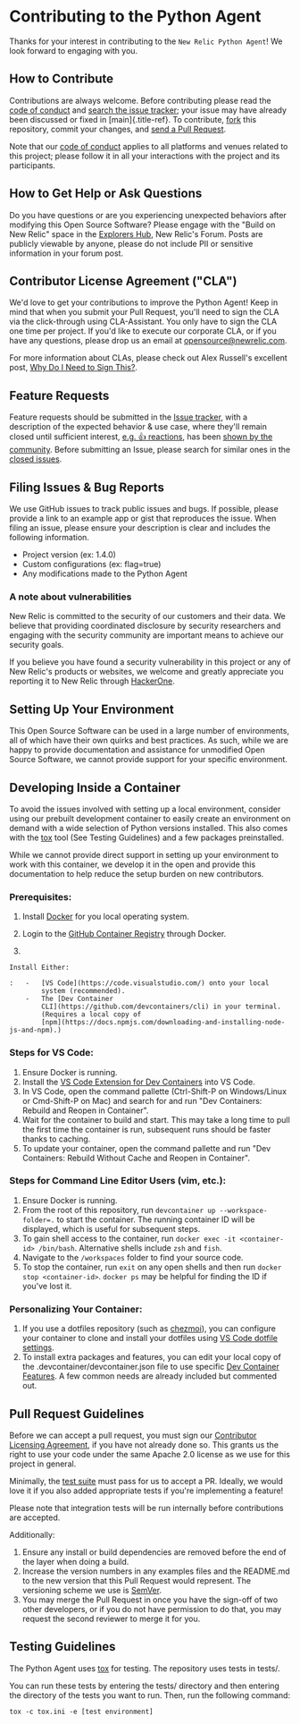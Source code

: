 # Contributing to the Python Agent

Thanks for your interest in contributing to the
`New Relic Python Agent`! We look forward to engaging with you.

## How to Contribute

Contributions are always welcome. Before contributing please read the
[code of
conduct](https://github.com/newrelic/.github/blob/master/CODE_OF_CONDUCT.md)
and [search the issue tracker](../../issues); your issue may have
already been discussed or fixed in [main]{.title-ref}. To contribute,
[fork](https://help.github.com/articles/fork-a-repo/) this repository,
commit your changes, and [send a Pull
Request](https://help.github.com/articles/using-pull-requests/).

Note that our [code of
conduct](https://github.com/newrelic/.github/blob/master/CODE_OF_CONDUCT.md)
applies to all platforms and venues related to this project; please
follow it in all your interactions with the project and its
participants.

## How to Get Help or Ask Questions

Do you have questions or are you experiencing unexpected behaviors after
modifying this Open Source Software? Please engage with the "Build on
New Relic" space in the [Explorers
Hub](https://discuss.newrelic.com/c/build-on-new-relic/Open-Source-Agents-SDKs),
New Relic\'s Forum. Posts are publicly viewable by anyone, please do not
include PII or sensitive information in your forum post.

## Contributor License Agreement ("CLA")

We\'d love to get your contributions to improve the Python Agent! Keep
in mind that when you submit your Pull Request, you\'ll need to sign the
CLA via the click-through using CLA-Assistant. You only have to sign the
CLA one time per project. If you\'d like to execute our corporate CLA,
or if you have any questions, please drop us an email at
<opensource@newrelic.com>.

For more information about CLAs, please check out Alex Russell\'s
excellent post, [Why Do I Need to Sign
This?](https://infrequently.org/2008/06/why-do-i-need-to-sign-this/).

## Feature Requests

Feature requests should be submitted in the [Issue
tracker](../../issues), with a description of the expected behavior &
use case, where they\'ll remain closed until sufficient interest, [e.g.
:+1:
reactions](https://help.github.com/articles/about-discussions-in-issues-and-pull-requests/),
has been [shown by the
community](../../issues?q=label%3A%22votes+needed%22+sort%3Areactions-%2B1-desc).
Before submitting an Issue, please search for similar ones in the
[closed
issues](../../issues?q=is%3Aissue+is%3Aclosed+label%3Aenhancement).

## Filing Issues & Bug Reports

We use GitHub issues to track public issues and bugs. If possible,
please provide a link to an example app or gist that reproduces the
issue. When filing an issue, please ensure your description is clear and
includes the following information.

-   Project version (ex: 1.4.0)
-   Custom configurations (ex: flag=true)
-   Any modifications made to the Python Agent

### A note about vulnerabilities

New Relic is committed to the security of our customers and their data.
We believe that providing coordinated disclosure by security researchers
and engaging with the security community are important means to achieve
our security goals.

If you believe you have found a security vulnerability in this project
or any of New Relic\'s products or websites, we welcome and greatly
appreciate you reporting it to New Relic through
[HackerOne](https://hackerone.com/newrelic).

## Setting Up Your Environment

This Open Source Software can be used in a large number of environments,
all of which have their own quirks and best practices. As such, while we
are happy to provide documentation and assistance for unmodified Open
Source Software, we cannot provide support for your specific
environment.

## Developing Inside a Container

To avoid the issues involved with setting up a local environment,
consider using our prebuilt development container to easily create an
environment on demand with a wide selection of Python versions
installed. This also comes with the
[tox](https://github.com/tox-dev/tox) tool (See Testing Guidelines) and
a few packages preinstalled.

While we cannot provide direct support in setting up your environment to
work with this container, we develop it in the open and provide this
documentation to help reduce the setup burden on new contributors.

### Prerequisites:

1.  Install [Docker](https://www.docker.com/) for you local operating
    system.

2.  Login to the [GitHub Container
    Registry](https://docs.github.com/en/packages/working-with-a-github-packages-registry/working-with-the-container-registry#authenticating-with-a-personal-access-token-classic)
    through Docker.

3.  

    Install Either:

    :   -   [VS Code](https://code.visualstudio.com/) onto your local
            system (recommended).
        -   The [Dev Container
            CLI](https://github.com/devcontainers/cli) in your terminal.
            (Requires a local copy of
            [npm](https://docs.npmjs.com/downloading-and-installing-node-js-and-npm).)

### Steps for VS Code:

1.  Ensure Docker is running.
2.  Install the [VS Code Extension for Dev
    Containers](https://marketplace.visualstudio.com/items?itemName=ms-vscode-remote.remote-containers)
    into VS Code.
3.  In VS Code, open the command pallette (Ctrl-Shift-P on Windows/Linux
    or Cmd-Shift-P on Mac) and search for and run \"Dev Containers:
    Rebuild and Reopen in Container\".
4.  Wait for the container to build and start. This may take a long time
    to pull the first time the container is run, subsequent runs should
    be faster thanks to caching.
5.  To update your container, open the command pallette and run \"Dev
    Containers: Rebuild Without Cache and Reopen in Container\".

### Steps for Command Line Editor Users (vim, etc.):

1.  Ensure Docker is running.
2.  From the root of this repository, run
    `devcontainer up --workspace-folder=.` to start the container. The
    running container ID will be displayed, which is useful for
    subsequent steps.
3.  To gain shell access to the container, run
    `docker exec -it <container-id> /bin/bash`. Alternative shells
    include `zsh` and `fish`.
4.  Navigate to the `/workspaces` folder to find your source code.
5.  To stop the container, run `exit` on any open shells and then run
    `docker stop <container-id>`. `docker ps` may be helpful for finding
    the ID if you\'ve lost it.

### Personalizing Your Container:

1.  If you use a dotfiles repository (such as
    [chezmoi](https://www.chezmoi.io/)), you can configure your
    container to clone and install your dotfiles using [VS Code dotfile
    settings](https://code.visualstudio.com/docs/devcontainers/containers#_personalizing-with-dotfile-repositories).
2.  To install extra packages and features, you can edit your local copy
    of the .devcontainer/devcontainer.json file to use specific [Dev
    Container Features](https://containers.dev/features). A few common
    needs are already included but commented out.

## Pull Request Guidelines

Before we can accept a pull request, you must sign our [Contributor
Licensing Agreement](#contributor-license-agreement-cla), if you have
not already done so. This grants us the right to use your code under the
same Apache 2.0 license as we use for this project in general.

Minimally, the [test suite](#testing-guidelines) must pass for us to
accept a PR. Ideally, we would love it if you also added appropriate
tests if you\'re implementing a feature!

Please note that integration tests will be run internally before
contributions are accepted.

Additionally:

1.  Ensure any install or build dependencies are removed before the end
    of the layer when doing a build.
2.  Increase the version numbers in any examples files and the README.md
    to the new version that this Pull Request would represent. The
    versioning scheme we use is [SemVer](http://semver.org/).
3.  You may merge the Pull Request in once you have the sign-off of two
    other developers, or if you do not have permission to do that, you
    may request the second reviewer to merge it for you.

## Testing Guidelines

The Python Agent uses [tox](https://github.com/tox-dev/tox) for testing.
The repository uses tests in tests/.

You can run these tests by entering the tests/ directory and then
entering the directory of the tests you want to run. Then, run the
following command:

`tox -c tox.ini -e [test environment]`

